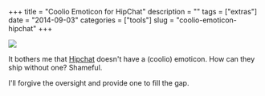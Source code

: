+++
title = "Coolio Emoticon for HipChat"
description = ""
tags = ["extras"]
date = "2014-09-03"
categories = ["tools"]
slug = "coolio-emoticon-hipchat"
+++

<div class="screenshot center"><a href="//konigi.com/media/tools/extras/coolio.png"><img src="//konigi.com/media/tools/extras/coolio.png"></a></div>

It bothers me that [Hipchat](https://www.hipchat.com/) doesn't have a (coolio) emoticon. How can they ship without one? Shameful.

I'll forgive the oversight and provide one to fill the gap.
